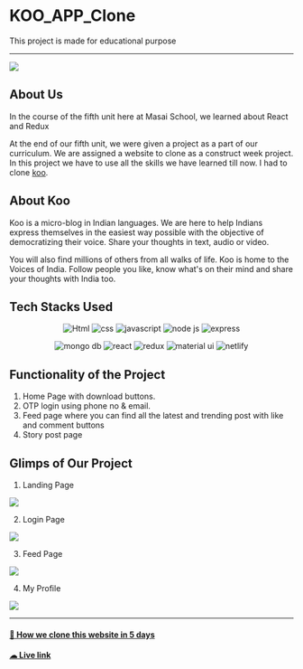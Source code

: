 # KOO_APP_Clone
This project is made for educational purpose

<hr/>

<img src="https://github.com/mujhusain/koo-app-clone/raw/main/ReadmeImg/Koo-app.jpg"/>

## About Us
In the course of the fifth unit here at Masai School, we learned about React and Redux

At the end of our fifth unit, we were given a project as a part of our curriculum. We are assigned a website to clone as a construct week project. In this project we have to use all the skills we have learned till now. I had to clone [koo](https://www.kooapp.com/).

## About Koo
Koo is a micro-blog in Indian languages. We are here to help Indians express themselves in the easiest way possible with the objective of democratizing their voice. Share your thoughts in text, audio or video.

You will also find millions of others from all walks of life. Koo is home to the Voices of India. Follow people you like, know what's on their mind and share your thoughts with India too.

## Tech Stacks Used
<p align="center">
      <img alt="Html" src="https://img.shields.io/badge/HTML5-E34F26?style=for-the-badge&logo=html5&logoColor=white"/>
      <img alt="css" src="https://img.shields.io/badge/CSS3-1572B6?style=for-the-badge&logo=css3&logoColor=white" />
      <img alt="javascript" src="https://img.shields.io/badge/JavaScript-F7DF1E?style=for-the-badge&logo=javascript&logoColor=black" />
      <img alt="node js" src="https://img.shields.io/badge/Node.js-43853D?style=for-the-badge&logo=node.js&logoColor=white" />
      <img alt="express" src="https://img.shields.io/badge/Express.js-404D59?style=for-the-badge" />
</p>
<p align="center">
      <img alt="mongo db" src="https://img.shields.io/badge/MongoDB-4EA94B?style=for-the-badge&logo=mongodb&logoColor=white" />
      <img alt="react" src="https://img.shields.io/badge/React-20232A?style=for-the-badge&logo=react&logoColor=61DAFB" />
      <img alt="redux" src="https://img.shields.io/badge/Redux-593D88?style=for-the-badge&logo=redux&logoColor=white" />
      <img alt="material ui" src="https://img.shields.io/badge/Material--UI-0081CB?style=for-the-badge&logo=material-ui&logoColor=white" />
      <img alt="netlify" src="https://img.shields.io/badge/Netlify-00C7B7?style=for-the-badge&logo=netlify&logoColor=white" />
</p>

## Functionality of the Project
1. Home Page with download buttons.
2. OTP login using phone no & email.
3. Feed page where you can find all the latest and trending post with like and comment buttons
4. Story post page  

## Glimps  of Our Project

1. Landing Page

<img src="https://github.com/mujhusain/koo-app-clone/raw/main/ReadmeImg/img%201.jpg"/>

2. Login Page

<img src="https://github.com/mujhusain/koo-app-clone/raw/main/ReadmeImg/img%202.jpg"/>

3. Feed Page

<img src="https://github.com/mujhusain/koo-app-clone/raw/main/ReadmeImg/img%203.jpg"/>

4. My Profile

<img src="https://user-images.githubusercontent.com/93472360/155887355-e3f43285-1ef4-4269-9124-13dbb711c65f.png"/>

<hr/>

#### [📝 How we clone this website in 5 days](https://medium.com/@alakmodak/the-journey-of-building-koo-app-3fe3352d2bd7)
#### [☁ Live link](https://kooappclone.netlify.app/)
